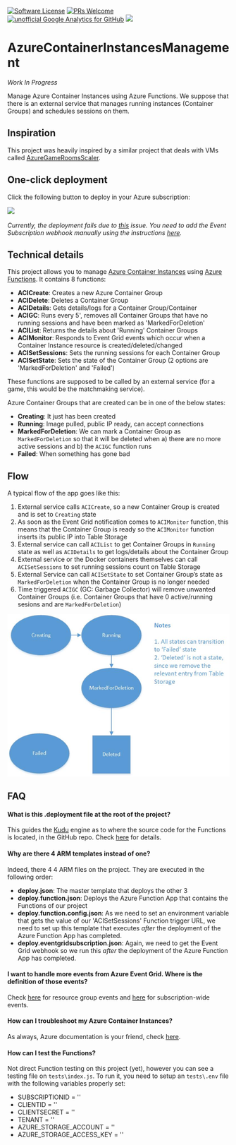 [![Software License](https://img.shields.io/badge/license-MIT-brightgreen.svg?style=flat-square)](LICENSE)
[![PRs Welcome](https://img.shields.io/badge/PRs-welcome-brightgreen.svg?style=flat-square)](http://makeapullrequest.com)
[![unofficial Google Analytics for GitHub](https://gaforgithub.azurewebsites.net/api?repo=AzureContainerInstancesManagement)](https://github.com/dgkanatsios/gaforgithub)
![](https://img.shields.io/badge/status-alpha-red.svg)

# AzureContainerInstancesManagement
*Work In Progress*

Manage Azure Container Instances using Azure Functions. We suppose that there is an external service that manages running instances (Container Groups) and schedules sessions on them.

## Inspiration
This project was heavily inspired by a similar project that deals with VMs called [AzureGameRoomsScaler](https://github.com/PoisonousJohn/AzureGameRoomsScaler).

## One-click deployment

Click the following button to deploy in your Azure subscription:

<a href="https://portal.azure.com/#create/Microsoft.Template/uri/https%3A%2F%2Fraw.githubusercontent.com%2Fdgkanatsios%2FAzureContainerInstancesManagement%2Fmaster%2Fdeploy.json" target="_blank"><img src="http://azuredeploy.net/deploybutton.png"/></a>

*Currently, the deployment fails due to [this](https://github.com/dgkanatsios/AzureContainerInstancesManagement/issues/5) issue. You need to add the Event Subscription webhook manually using the instructions [here](https://docs.microsoft.com/en-us/azure/azure-functions/functions-bindings-event-grid#create-a-subscription).*

## Technical details

This project allows you to manage [Azure Container Instances](https://azure.microsoft.com/en-us/services/container-instances/) using [Azure Functions](https://azure.microsoft.com/en-us/services/functions/). It contains 8 functions:

- **ACICreate**: Creates a new Azure Container Group
- **ACIDelete**: Deletes a Container Group
- **ACIDetails**: Gets details/logs for a Container Group/Container
- **ACIGC**: Runs every 5', removes all Container Groups that have no running sessions and have been marked as 'MarkedForDeletion'
- **ACIList**: Returns the details about 'Running' Container Groups
- **ACIMonitor**: Responds to Event Grid events which occur when a Container Instance resource is created/deleted/changed
- **ACISetSessions**: Sets the running sessions for each Container Group
- **ACISetState**: Sets the state of the Container Group (2 options are 'MarkedForDeletion' and 'Failed')

These functions are supposed to be called by an external service (for a game, this would be the matchmaking service).

Azure Container Groups that are created can be in one of the below states:

- **Creating**: It just has been created
- **Running**: Image pulled, public IP ready, can accept connections
- **MarkedForDeletion**: We can mark a Container Group as `MarkedForDeletion` so that it will be deleted when a) there are no more active sessions and b) the `ACIGC` function runs
- **Failed**: When something has gone bad

## Flow

A typical flow of the app goes like this:

1. External service calls `ACICreate`, so a new Container Group is created and is set to `Creating` state
2. As soon as the Event Grid notification comes to `ACIMonitor` function, this means that the Container Group is ready so the `ACIMonitor` function inserts its public IP into Table Storage
3. External service can call `ACIList` to get Container Groups in `Running` state as well as `ACIDetails` to get logs/details about the Container Group
4. External service or the Docker containers themselves can call `ACISetSessions` to set running sessions count on Table Storage
5. External Service can call `ACISetState` to set Container Group’s state as `MarkedForDeletion` when the Container Group is no longer needed
6. Time triggered `ACIGC` (GC: Garbage Collector) will remove unwanted Container Groups (i.e. Container Groups that have 0 active/running sesions and are `MarkedForDeletion`)

![alt text](media/states.jpg "States and Transition")

## FAQ

#### What is this **.deployment** file at the root of the project?
This guides the [Kudu](https://github.com/projectkudu/kudu) engine as to where the source code for the Functions is located, in the GitHub repo. Check [here](https://github.com/projectkudu/kudu/wiki/Customizing-deployments) for details.

#### Why are there 4 ARM templates instead of one?
Indeed, there 4 4 ARM files on the project. They are executed in the following order:
- **deploy.json**: The master template that deploys the other 3
- **deploy.function.json**: Deploys the Azure Function App that contains the Functions of our project
- **deploy.function.config.json**: As we need to set an environment variable that gets the value of our 'ACISetSessions' Function trigger URL, we need to set up this template that executes *after* the deployment of the Azure Function App has completed.
- **deploy.eventgridsubscription.json**: Again, we need to get the Event Grid webhook so we run this *after* the deployment of the Azure Function App has completed.

#### I want to handle more events from Azure Event Grid. Where is the definition of those events?
Check [here](https://docs.microsoft.com/en-us/azure/event-grid/event-schema-resource-groups) for resource group events and [here](https://docs.microsoft.com/en-us/azure/event-grid/event-schema-subscriptions) for subscription-wide events.

#### How can I troubleshoot my Azure Container Instances?
As always, Azure documentation is your friend, check [here](https://docs.microsoft.com/en-us/azure/container-instances/container-instances-troubleshooting).

#### How can I test the Functions?
Not direct Function testing on this project (yet), however you can see a testing file on `tests\index.js`. To run it, you need to setup an `tests\.env` file with the following variables properly set:

- SUBSCRIPTIONID = ''
- CLIENTID = ''
- CLIENTSECRET = ''
- TENANT = ''
- AZURE_STORAGE_ACCOUNT = ''
- AZURE_STORAGE_ACCESS_KEY = ''